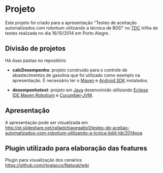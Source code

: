 Projeto
========= 
Este projeto foi criado para a apresentação "Testes de aceitação automatizados com robotium utilizando a técnica de BDD" no [TDC] trilha de testes realizada no dia 16/10/2014 em Porto Alegre.


Divisão de projetos
----
Há duas pastas no repositório
 * **calcDesempenho**: projeto construido para o controle de abastecimentos de gasolina que foi utilizado como exemplo na apresentação. É necessário ter o [Maven] e [Android SDK] instalados.
 
 * **desempenhotest**: projeto em [Java] desenvolvido utilizando [Eclipse IDE],[Maven],[Robotium] e [Cucumber-JVM].
 

Apresentação
-----

A apresentação pode ser visualizada em http://pt.slideshare.net/rafaelchiavegatto1/testes-de-aceitao-automatizados-com-robotium-utilizando-a-tcnica-bdd-tdc2014poa

Plugin utilizado para elaboração das features
-----

Plugin para visualização dos cenários https://github.com/rlogiacco/Natural/wiki

[TDC]:http://www.thedevelopersconference.com.br/tdc/2014/portoalegre/trilha-testes
[Robotium]:https://code.google.com/p/robotium/
[Cucumber-JVM]:https://github.com/cucumber/cucumber-jvm
[Java]:http://www.oracle.com/technetwork/java/javase/downloads/jdk7-downloads-1880260.html?ssSourceSiteId=otnpt
[Eclipse IDE]:http://www.eclipse.org/home/index.php
[Maven]:http://maven.apache.org
[Android SDK]: https://developer.android.com/sdk/index.html?hl=i